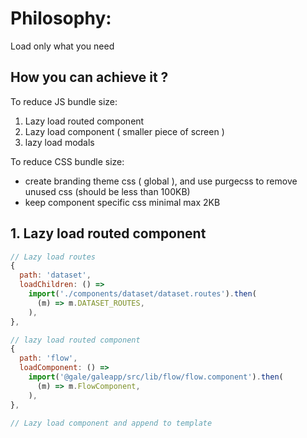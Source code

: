 # Philosophy:

Load only what you need

## How you can achieve it ?

To reduce JS bundle size:

1. Lazy load routed component
2. Lazy load component ( smaller piece of screen )
3. lazy load modals

To reduce CSS bundle size:

- create branding theme css ( global ), and use purgecss to remove unused css (should be less than 100KB)
- keep component specific css minimal max 2KB

## 1. Lazy load routed component

```js
// Lazy load routes
{
  path: 'dataset',
  loadChildren: () =>
    import('./components/dataset/dataset.routes').then(
      (m) => m.DATASET_ROUTES,
    ),
},

// lazy load routed component
{
  path: 'flow',
  loadComponent: () =>
    import('@gale/galeapp/src/lib/flow/flow.component').then(
      (m) => m.FlowComponent,
    ),
},

// Lazy load component and append to template

```
